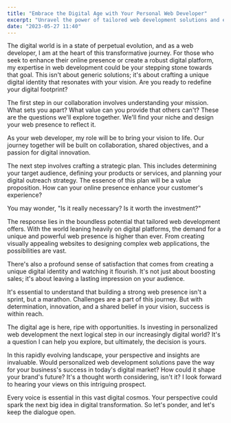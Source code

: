 ```yaml
---
title: "Embrace the Digital Age with Your Personal Web Developer"
excerpt: "Unravel the power of tailored web development solutions and experience the transformation it brings to your business. Is it time to reshape your digital presence? It's your call."
date: "2023-05-27 11:40"
---
```


The digital world is in a state of perpetual evolution, and as a web developer, I am at the heart of this transformative journey. For those who seek to enhance their online presence or create a robust digital platform, my expertise in web development could be your stepping stone towards that goal. This isn't about generic solutions; it's about crafting a unique digital identity that resonates with your vision. Are you ready to redefine your digital footprint?

The first step in our collaboration involves understanding your mission. What sets you apart? What value can you provide that others can't? These are the questions we'll explore together. We'll find your niche and design your web presence to reflect it.

As your web developer, my role will be to bring your vision to life. Our journey together will be built on collaboration, shared objectives, and a passion for digital innovation.

The next step involves crafting a strategic plan. This includes determining your target audience, defining your products or services, and planning your digital outreach strategy. The essence of this plan will be a value proposition. How can your online presence enhance your customer's experience?

You may wonder, "Is it really necessary? Is it worth the investment?"

The response lies in the boundless potential that tailored web development offers. With the world leaning heavily on digital platforms, the demand for a unique and powerful web presence is higher than ever. From creating visually appealing websites to designing complex web applications, the possibilities are vast.

There's also a profound sense of satisfaction that comes from creating a unique digital identity and watching it flourish. It's not just about boosting sales; it's about leaving a lasting impression on your audience.

It's essential to understand that building a strong web presence isn't a sprint, but a marathon. Challenges are a part of this journey. But with determination, innovation, and a shared belief in your vision, success is within reach.

The digital age is here, ripe with opportunities. Is investing in personalized web development the next logical step in our increasingly digital world? It's a question I can help you explore, but ultimately, the decision is yours.

In this rapidly evolving landscape, your perspective and insights are invaluable. Would personalized web development solutions pave the way for your business's success in today's digital market? How could it shape your brand's future? It's a thought worth considering, isn't it? I look forward to hearing your views on this intriguing prospect.

Every voice is essential in this vast digital cosmos. Your perspective could spark the next big idea in digital transformation. So let's ponder, and let's keep the dialogue open.